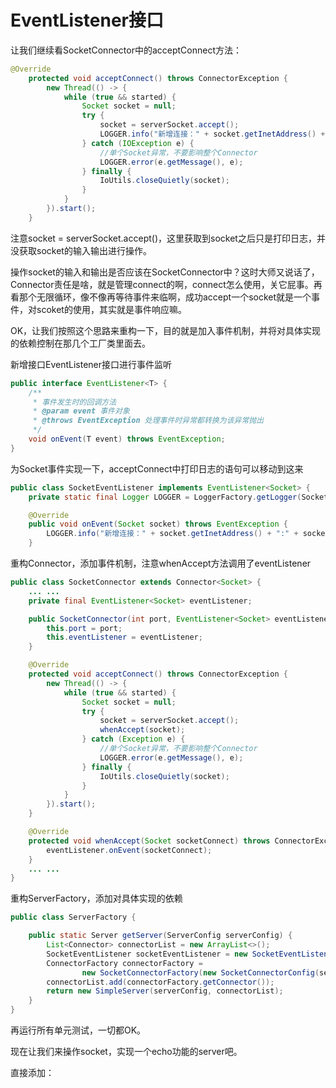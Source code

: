 # EventListener接口

让我们继续看SocketConnector中的acceptConnect方法：

```java
@Override
    protected void acceptConnect() throws ConnectorException {
        new Thread(() -> {
            while (true && started) {
                Socket socket = null;
                try {
                    socket = serverSocket.accept();
                    LOGGER.info("新增连接：" + socket.getInetAddress() + ":" + socket.getPort());
                } catch (IOException e) {
                    //单个Socket异常，不要影响整个Connector
                    LOGGER.error(e.getMessage(), e);
                } finally {
                    IoUtils.closeQuietly(socket);
                }
            }
        }).start();
    }
```

注意socket = serverSocket.accept\(\)，这里获取到socket之后只是打印日志，并没获取socket的输入输出进行操作。

操作socket的输入和输出是否应该在SocketConnector中？这时大师又说话了，Connector责任是啥，就是管理connect的啊，connect怎么使用，关它屁事。再看那个无限循环，像不像再等待事件来临啊，成功accept一个socket就是一个事件，对scoket的使用，其实就是事件响应嘛。

OK，让我们按照这个思路来重构一下，目的就是加入事件机制，并将对具体实现的依赖控制在那几个工厂类里面去。

新增接口EventListener接口进行事件监听

```java
public interface EventListener<T> {
    /**
     * 事件发生时的回调方法
     * @param event 事件对象
     * @throws EventException 处理事件时异常都转换为该异常抛出
     */
    void onEvent(T event) throws EventException;
}
```

为Socket事件实现一下，acceptConnect中打印日志的语句可以移动到这来

```java
public class SocketEventListener implements EventListener<Socket> {
    private static final Logger LOGGER = LoggerFactory.getLogger(SocketEventListener.class);

    @Override
    public void onEvent(Socket socket) throws EventException {
        LOGGER.info("新增连接：" + socket.getInetAddress() + ":" + socket.getPort());
    }
```

重构Connector，添加事件机制，注意whenAccept方法调用了eventListener

```java
public class SocketConnector extends Connector<Socket> {
    ... ...
    private final EventListener<Socket> eventListener;

    public SocketConnector(int port, EventListener<Socket> eventListener) {
        this.port = port;
        this.eventListener = eventListener;
    }

    @Override
    protected void acceptConnect() throws ConnectorException {
        new Thread(() -> {
            while (true && started) {
                Socket socket = null;
                try {
                    socket = serverSocket.accept();
                    whenAccept(socket);
                } catch (Exception e) {
                    //单个Socket异常，不要影响整个Connector
                    LOGGER.error(e.getMessage(), e);
                } finally {
                    IoUtils.closeQuietly(socket);
                }
            }
        }).start();
    }

    @Override
    protected void whenAccept(Socket socketConnect) throws ConnectorException {
        eventListener.onEvent(socketConnect);
    }
    ... ...
}
```

重构ServerFactory，添加对具体实现的依赖

```java
public class ServerFactory {

    public static Server getServer(ServerConfig serverConfig) {
        List<Connector> connectorList = new ArrayList<>();
        SocketEventListener socketEventListener = new SocketEventListener();
        ConnectorFactory connectorFactory =
                new SocketConnectorFactory(new SocketConnectorConfig(serverConfig.getPort()), socketEventListener);
        connectorList.add(connectorFactory.getConnector());
        return new SimpleServer(serverConfig, connectorList);
    }
}
```

再运行所有单元测试，一切都OK。

现在让我们来操作socket，实现一个echo功能的server吧。

直接添加：




